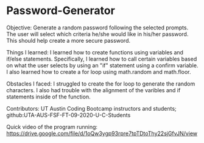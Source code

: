 # Password-Generator
Objective: Generate a random password following the selected prompts. The user will select which criteria he/she would like in his/her password. This should help create a more secure password.

Things I learned: I learned how to create functions using variables and if/else statements. Specifically, I learned how to call certain variables based on what the user selects by using an "if" statement using a confirm variable. I also learned how to create a for loop using math.random and math.floor.

Obstacles I faced: I struggled to create the for loop to generate the random characters. I also had trouble with the alignment of the varibles and if statements inside of the function. 

Contributors: UT Austin Coding Bootcamp instructors and students; github:UTA-AUS-FSF-FT-09-2020-U-C-Students 

Quick video of the program running:
https://drive.google.com/file/d/1oQw3ygp93rpre7tpTDtoThy22sjGfvJN/view